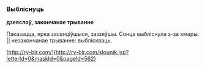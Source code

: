 ### Выбліснуць
**дзеяслоў, закончанае трыванне**

Паказацца, ярка засвяціўшыся, заззяўшы. Сонца выбліснула з-за хмары. || незакончанае трыванне: выбліскваць.

<a rel="author">[http://rv-blr.com/](http://rv-blr.com/slounik.jsp?letterId=0&maskId=0&pageId=562)</a>
